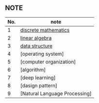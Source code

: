 ## NOTE
| No. | note                                                                                                                      |
| --- | ------------------------------------------------------------------------------------------------------------------------- |
| 1   | [discrete mathematics](https://github.com/tenkai0812/Obsidian/blob/main/discrete%20mathematics/discrete%20mathematics.md) |
| 2   | [linear algebra](https://github.com/tenkai0812/Obsidian/blob/main/linear%20algrebra/linear%20algebra.md)                                                                                                         |
| 3   | [data structure](https://github.com/tenkai0812/Obsidian/blob/main/data%20structure/data%20structure.md)                                                                                                          |
| 4   | [operating system]                                                                                                        |
| 5   | [computer organization]                                                                                                   |
| 6   | [algorithm]                                                                                                               |
| 7   | [deep learning]                                                                                                           |
| 8   | [dasign pattern]                                                                                                          |
| 9   | [Natural Language Processing]                                                                                                                          |


